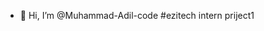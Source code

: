 - 👋 Hi, I’m @Muhammad-Adil-code
#ezitech intern priject1
<!---
Muhammad-Adil-code/Muhammad-Adil-code is a ✨ special ✨ repository because its `README.md` (this file) appears on your GitHub profile.
You can click the Preview link to take a look at your changes.
--->
